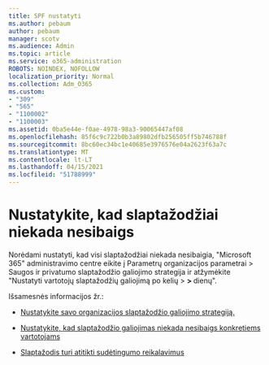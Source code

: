 ```yaml
---
title: SPF nustatyti
ms.author: pebaum
author: pebaum
manager: scotv
ms.audience: Admin
ms.topic: article
ms.service: o365-administration
ROBOTS: NOINDEX, NOFOLLOW
localization_priority: Normal
ms.collection: Adm_O365
ms.custom:
- "309"
- "565"
- "1100002"
- "1100003"
ms.assetid: 0ba5e44e-f0ae-4978-98a3-90065447af08
ms.openlocfilehash: 85f6c9c722b0b3a89802dfb256505ff5b746788f
ms.sourcegitcommit: 8bc60ec34bc1e40685e3976576e04a2623f63a7c
ms.translationtype: MT
ms.contentlocale: lt-LT
ms.lasthandoff: 04/15/2021
ms.locfileid: "51788999"
---
```

# <a name="set-passwords-to-never-expire"></a>Nustatykite, kad slaptažodžiai niekada nesibaigs

Norėdami nustatyti, kad visi slaptažodžiai niekada nesibaigia, "Microsoft 365" administravimo centre eikite į Parametrų organizacijos parametrai > Saugos ir privatumo slaptažodžio galiojimo strategija ir atžymėkite "Nustatyti vartotojų slaptažodžių galiojimą po kelių  >  **[](https://portal.office.com/adminportal/home#/settings/security)  >  [](https://portal.microsoft.com/Adminportal/Home#/Settings/SecurityPrivacy/:/Settings/L1/PasswordPolicy)** dienų".
  
Išsamesnės informacijos žr.:

- [Nustatykite savo organizacijos slaptažodžio galiojimo strategiją.](https://docs.microsoft.com/microsoft-365/admin/manage/set-password-expiration-policy)
  
- [Nustatykite, kad slaptažodžio galiojimas niekada nesibaigs konkretiems vartotojams](https://docs.microsoft.com/microsoft-365/admin/add-users/set-password-to-never-expire)

- [Slaptažodis turi atitikti sudėtingumo reikalavimus](https://docs.microsoft.com/windows/security/threat-protection/security-policy-settings/password-must-meet-complexity-requirements)
  